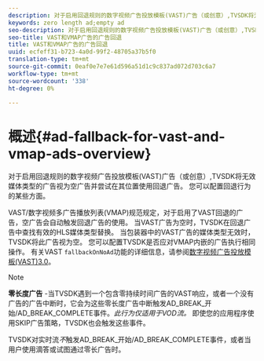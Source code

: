 ```yaml
---
description: 对于启用回退规则的数字视频广告投放模板(VAST)广告（或创意）,TVSDK将无效媒体类型的广告视为空广告并尝试在其位置使用回退广告。 您可以配置回退行为的某些方面。
keywords: zero length ad;empty ad
seo-description: 对于启用回退规则的数字视频广告投放模板(VAST)广告（或创意）,TVSDK将无效媒体类型的广告视为空广告并尝试在其位置使用回退广告。 您可以配置回退行为的某些方面。
seo-title: VAST和VMAP广告的广告回退
title: VAST和VMAP广告的广告回退
uuid: ecfeff31-b723-4a0d-99f2-48705a37b5f0
translation-type: tm+mt
source-git-commit: 0eaf0e7e7e61d596a51d1c9c837ad072d703c6a7
workflow-type: tm+mt
source-wordcount: '338'
ht-degree: 0%

---
```



# 概述{#ad-fallback-for-vast-and-vmap-ads-overview}

对于启用回退规则的数字视频广告投放模板(VAST)广告（或创意）,TVSDK将无效媒体类型的广告视为空广告并尝试在其位置使用回退广告。 您可以配置回退行为的某些方面。

VAST/数字视频多广告播放列表(VMAP)规范规定，对于启用了VAST回退的广告，空广告会自动触发回退广告的使用。 当VAST广告为空时，TVSDK在回退广告中查找有效的HLS媒体类型替换。 当包装器中的VAST广告的媒体类型无效时，TVSDK将此广告视为空。 您可以配置TVSDK是否应对VMAP内嵌的广告执行相同操作。 有关VAST `fallbackOnNoAd`功能的详细信息，请参阅[数字视频广告投放模板(VAST)3.0](https://www.iab.net/guidelines/508676/digitalvideo/vsuite/vast)。

>[!NOTE]
>
>**零长度广告** -当TVSDK遇到一个包含零持续时间广告的VAST响应，或者一个没有广告的广告中断时，它会为这些零长度广告中断触发AD_BREAK_开始/AD_BREAK_COMPLETE事件。*此行为仅适用于VOD流。* 即使您的应用程序使用SKIP广告策略，TVSDK也会触发这些事件。
>
>TVSDK对实时流&#x200B;*不*&#x200B;触发AD_BREAK_开始/AD_BREAK_COMPLETE事件，或者当用户使用滴答或试图通过零长广告时。

